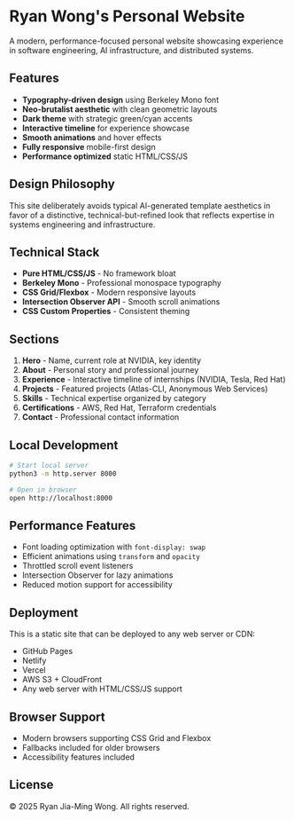 # Ryan Wong's Personal Website

A modern, performance-focused personal website showcasing experience in software engineering, AI infrastructure, and distributed systems.

## Features

- **Typography-driven design** using Berkeley Mono font
- **Neo-brutalist aesthetic** with clean geometric layouts
- **Dark theme** with strategic green/cyan accents
- **Interactive timeline** for experience showcase
- **Smooth animations** and hover effects
- **Fully responsive** mobile-first design
- **Performance optimized** static HTML/CSS/JS

## Design Philosophy

This site deliberately avoids typical AI-generated template aesthetics in favor of a distinctive, technical-but-refined look that reflects expertise in systems engineering and infrastructure.

## Technical Stack

- **Pure HTML/CSS/JS** - No framework bloat
- **Berkeley Mono** - Professional monospace typography
- **CSS Grid/Flexbox** - Modern responsive layouts
- **Intersection Observer API** - Smooth scroll animations
- **CSS Custom Properties** - Consistent theming

## Sections

1. **Hero** - Name, current role at NVIDIA, key identity
2. **About** - Personal story and professional journey
3. **Experience** - Interactive timeline of internships (NVIDIA, Tesla, Red Hat)
4. **Projects** - Featured projects (Atlas-CLI, Anonymous Web Services)
5. **Skills** - Technical expertise organized by category
6. **Certifications** - AWS, Red Hat, Terraform credentials
7. **Contact** - Professional contact information

## Local Development

```bash
# Start local server
python3 -m http.server 8000

# Open in browser
open http://localhost:8000
```

## Performance Features

- Font loading optimization with `font-display: swap`
- Efficient animations using `transform` and `opacity`
- Throttled scroll event listeners
- Intersection Observer for lazy animations
- Reduced motion support for accessibility

## Deployment

This is a static site that can be deployed to any web server or CDN:

- GitHub Pages
- Netlify
- Vercel
- AWS S3 + CloudFront
- Any web server with HTML/CSS/JS support

## Browser Support

- Modern browsers supporting CSS Grid and Flexbox
- Fallbacks included for older browsers
- Accessibility features included

## License

© 2025 Ryan Jia-Ming Wong. All rights reserved.